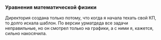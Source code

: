 ### Уравнения математической физики

Директория создана только потому, что когда я начала техать свой КП, то долго искала шаблон. По версии урматдеда все задачи неправильные, но он смотрел только на графики, а с ними я, кажется, сильно накосячила.
